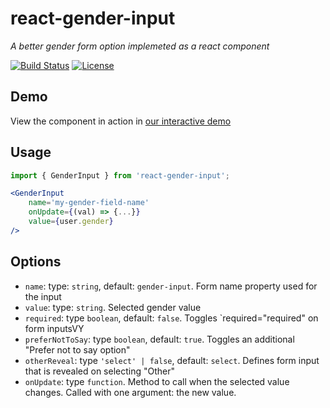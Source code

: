 # react-gender-input

_A better gender form option implemeted as a react component_

[![Build Status](https://travis-ci.org/aimee-gm/react-gender-input.svg?branch=master)](https://travis-ci.org/aimee-gm/react-gender-input)
[![License](https://img.shields.io/github/license/aimee-gm/react-gender-input.svg)](/LICENSE)

## Demo

View the component in action in [our interactive demo](https://aimee-gm.github.io/react-gender-input/)

## Usage

```jsx
import { GenderInput } from 'react-gender-input';

<GenderInput
	name='my-gender-field-name'
	onUpdate={(val) => {...}}
	value={user.gender}
/>
```

## Options

- `name`: type: `string`, default: `gender-input`. Form name property used for the input
- `value`: type: `string`. Selected gender value
- `required`: type `boolean`, default: `false`. Toggles `required="required" on form inputsVY
- `preferNotToSay`: type `boolean`, default: `true`. Toggles an additional "Prefer not to say option"
- `otherReveal`: type `'select' | false`, default: `select`. Defines form input that is revealed on selecting "Other"
- `onUpdate`: type `function`. Method to call when the selected value changes. Called with one argument: the new value.
